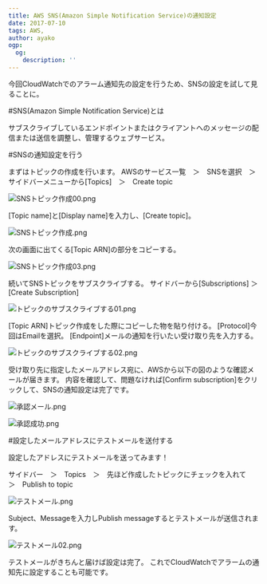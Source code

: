 ```yaml
---
title: AWS SNS(Amazon Simple Notification Service)の通知設定
date: 2017-07-10
tags: AWS,
author: ayako
ogp:
  og:
    description: ''
---
```


今回CloudWatchでのアラーム通知先の設定を行うため、SNSの設定を試して見ることに。

#SNS(Amazon Simple Notification Service)とは

サブスクライブしているエンドポイントまたはクライアントへのメッセージの配信または送信を調整し、管理するウェブサービス。

#SNSの通知設定を行う

まずはトピックの作成を行います。
AWSのサービス一覧　＞　SNSを選択　＞　サイドバーメニューから[Topics]　＞　Create topic

![SNSトピック作成00.png](https://qiita-image-store.s3.amazonaws.com/0/174392/85001e0e-d5fc-a841-75f0-6d168de38152.png)

[Topic name]と[Display name]を入力し、[Create topic]。

![SNSトピック作成.png](https://qiita-image-store.s3.amazonaws.com/0/174392/ad6d241a-fbef-b1ca-28ac-c81f87630221.png)

次の画面に出てくる[Topic ARN]の部分をコピーする。

![SNSトピック作成03.png](https://qiita-image-store.s3.amazonaws.com/0/174392/902e828c-f695-0311-d93b-aaf79460b97b.png)

続いてSNSトピックをサブスクライブする。
サイドバーから[Subscriptions] ＞　[Create Subscription]

![トピックのサブスクライブする01.png](https://qiita-image-store.s3.amazonaws.com/0/174392/61e20bde-f5aa-dd9e-26fa-2dd2868f5003.png)

[Topic ARN]トピック作成をした際にコピーした物を貼り付ける。
[Protocol]今回はEmailを選択。
[Endpoint]メールの通知を行いたい受け取り先を入力する。

![トピックのサブスクライブする02.png](https://qiita-image-store.s3.amazonaws.com/0/174392/e80d0f34-890a-6a78-28e7-950099c0e545.png)

受け取り先に指定したメールアドレス宛に、AWSから以下の図のような確認メールが届きます。
内容を確認して、問題なければ[Confirm subscription]をクリックして、SNSの通知設定は完了です。

![承認メール.png](https://qiita-image-store.s3.amazonaws.com/0/174392/ca6ca68b-7be3-abe8-d930-00f3d9bd1e02.png)

![承認成功.png](https://qiita-image-store.s3.amazonaws.com/0/174392/7d686888-14b0-ed55-f2e7-13045c245bd5.png)

#設定したメールアドレスにテストメールを送付する

設定したアドレスにテストメールを送ってみます！

サイドバー　＞　Topics　＞　先ほど作成したトピックにチェックを入れて　＞　Publish to topic

![テストメール.png](https://qiita-image-store.s3.amazonaws.com/0/174392/f2b11524-1042-a6d3-ec00-1906dbb01b4e.png)

Subject、Messageを入力しPublish messageするとテストメールが送信されます。

![テストメール02.png](https://qiita-image-store.s3.amazonaws.com/0/174392/32f373e7-2d40-4eb7-b714-d71eb73b5e24.png)

テストメールがきちんと届けば設定は完了。
これでCloudWatchでアラームの通知先に設定することも可能です。
